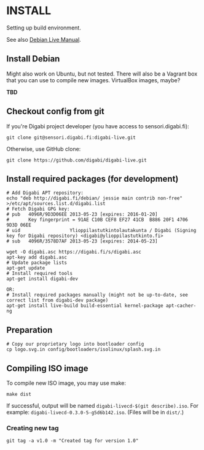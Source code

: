 # INSTALL
Setting up build environment.

See also [Debian Live Manual](http://live.debian.net/manual/).


## Install Debian
Might also work on Ubuntu, but not tested. There will also be a Vagrant box that you can use to compile new images. VirtualBox images, maybe?

**TBD**


## Checkout config from git
If you're Digabi project developer (you have access to sensori.digabi.fi):

    git clone git@sensori.digabi.fi:digabi-live.git

Otherwise, use GitHub clone:

    git clone https://github.com/digabi/digabi-live.git


## Install required packages (for development)

    # Add Digabi APT repository:
    echo "deb http://digabi.fi/debian/ jessie main contrib non-free" >/etc/apt/sources.list.d/digabi.list
    # Fetch Digabi GPG key:
    # pub   4096R/9D3D06EE 2013-05-23 [expires: 2016-01-20]
    #       Key fingerprint = 91AE C10B CEF8 EF27 41CB  B886 20F1 4706 9D3D 06EE
    # uid                  Ylioppilastutkintolautakunta / Digabi (Signing key for Digabi repository) <digabi@ylioppilastutkinto.fi>
    # sub   4096R/3578D7AF 2013-05-23 [expires: 2014-05-23]      

    wget -O digabi.asc https://digabi.fi/s/digabi.asc
    apt-key add digabi.asc
    # Update package lists
    apt-get update
    # Install required tools
    apt-get install digabi-dev

    OR:
    # Install required packages manually (might not be up-to-date, see correct list from digabi-dev package)
    apt-get install live-build build-essential kernel-package apt-cacher-ng


## Preparation
    # Copy our proprietary logo into bootloader config
    cp logo.svg.in config/bootloaders/isolinux/splash.svg.in


## Compiling ISO image
To compile new ISO image, you may use make:

    make dist

If successful, output will be named `digabi-livecd-$(git describe).iso`. For example: `digabi-livecd-0.3.0-5-g5d6b142.iso`. (Files will be in `dist/`.)


### Creating new tag
    git tag -a v1.0 -m "Created tag for version 1.0"


